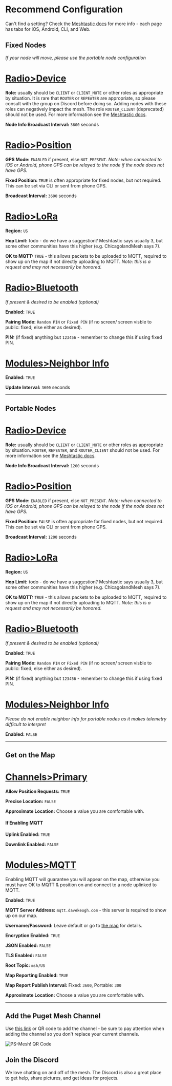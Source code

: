 # Recommend Configuration
Can't find a setting?  Check the [Meshtastic docs](https://meshtastic.org/docs/configuration/) for more info - each page has tabs for iOS, Android, CLI, and Web.

## Fixed Nodes
_If your node will move, please use the portable node configuration_
# [Radio>Device](#tab/device)
__Role:__ usually should be `CLIENT` or `CLIENT_MUTE` or other roles as appropriate by situation. It is rare that `ROUTER` or `REPEATER` are appropriate, so please consult with the group on Discord before doing so.  Adding nodes with these roles can negatively impact the mesh.  The role `ROUTER_CLIENT` (deprecated) should not be used.  For more information see the [Meshtastic docs](https://meshtastic.org/docs/configuration/radio/device/#roles).

__Node Info Broadcast Interval:__ `3600` seconds

# [Radio>Position](#tab/position)
__GPS Mode:__ `ENABLED` if present, else `NOT_PRESENT`.  _Note: when connected to iOS or Android, phone GPS can be relayed to the node if the node does not have GPS._

__Fixed Position:__ `TRUE` is often appropriate for fixed nodes, but not required.  This can be set via CLI or sent from phone GPS.

__Broadcast Interval:__ `3600` seconds

# [Radio>LoRa](#tab/lora)
__Region:__ `US`

__Hop Limit:__ todo - do we have a suggestion?  Meshtastic says usually 3, but some other communities have this higher (e.g. ChicagolandMesh says 7).

__OK to MQTT:__ `TRUE` - this allows packets to be uploaded to MQTT, required to show up on the map if not directly uploading to MQTT.  _Note: this is a request and may not necessarily be honored._

# [Radio>Bluetooth](#tab/bluetooth)
_If present & desired to be enabled (optional)_

__Enabled:__ `TRUE`

__Pairing Mode:__ `Random PIN` or `Fixed PIN` (if no screen/ screen visble to public: fixed; else either as desired).

__PIN:__ (if fixed) anything but `123456` - remember to change this if using fixed PIN.

# [Modules>Neighbor Info](#tab/neighbor)
__Enabled:__ `TRUE`

__Update Interval:__ `3600` seconds

---

## Portable Nodes

# [Radio>Device](#tab/device)
__Role:__ usually should be `CLIENT` or `CLIENT_MUTE` or other roles as appropriate by situation.  `ROUTER`, `REPEATER`, and `ROUTER_CLIENT` should not be used. For more information see the [Meshtastic docs](https://meshtastic.org/docs/configuration/radio/device/#roles).

__Node Info Broadcast Interval:__ `1200` seconds

# [Radio>Position](#tab/position)
__GPS Mode:__ `ENABLED` if present, else `NOT_PRESENT`.  _Note: when connected to iOS or Android, phone GPS can be relayed to the node if the node does not have GPS._

__Fixed Position:__ `FALSE` is often appropriate for fixed nodes, but not required.  This can be set via CLI or sent from phone GPS.

__Broadcast Interval:__ `1200` seconds

# [Radio>LoRa](#tab/lora)
__Region:__ `US`

__Hop Limit:__ todo - do we have a suggestion?  Meshtastic says usually 3, but some other communities have this higher (e.g. ChicagolandMesh says 7).

__OK to MQTT:__ `TRUE` - this allows packets to be uploaded to MQTT, required to show up on the map if not directly uploading to MQTT.  _Note: this is a request and may not necessarily be honored._

# [Radio>Bluetooth](#tab/bluetooth)
_If present & desired to be enabled (optional)_

__Enabled:__ `TRUE`

__Pairing Mode:__ `Random PIN` or `Fixed PIN` (if no screen/ screen visble to public: fixed; else either as desired).

__PIN:__ (if fixed) anything but `123456` - remember to change this if using fixed PIN.

# [Modules>Neighbor Info](#tab/neighbor)
_Please do not enable neighbor info for portable nodes as it makes telemetry difficult to interpret_

__Enabled:__ `FALSE`

---

## Get on the Map
# [Channels>Primary](#tab/primary)
__Allow Position Requests:__ `TRUE`

__Precise Location:__ `FALSE`

__Approximate Location:__ Choose a value you are comfortable with.

#### If Enabling MQTT

__Uplink Enabled:__ `TRUE`

__Downlink Enabled:__ `FALSE`

# [Modules>MQTT](#tab/mqtt)
Enabling MQTT will guarantee you will appear on the map, otherwise you must have OK to MQTT & position on and connect to a node uplinked to MQTT.

__Enabled:__ `TRUE`

__MQTT Server Address:__ `mqtt.davekeogh.com` - this server is required to show up on our map.

__Username/Password:__ Leave default or go to [the map](https://mqtt.davekeogh.com/) for details.

__Encryption Enabled:__ `TRUE`

__JSON Enabled:__ `FALSE`

__TLS Enabled:__ `FALSE`

__Root Topic:__ `msh/US`

__Map Reporting Enabled:__ `TRUE`

__Map Report Publish Interval:__ Fixed: `3600`, Portable: `300`

__Approximate Location:__ Choose a value you are comfortable with.

---

## Add the Puget Mesh Channel
Use [this link](https://meshtastic.org/e/?add=true#CiESEIx68aUDqunRAQuS3a91C60aCFBTLU1lc2ghJQIAAAASDwgBOAFABUgBUB5oAcgGAQ) or QR code to add the channel - be sure to pay attention when adding the channel so you don't replace your current channels.

![PS-Mesh! QR Code](/media/ps-mesh-qr.png)

## Join the Discord
We love chatting on and off of the mesh.  The Discord is also a great place to get help, share pictures, and get ideas for projects.
